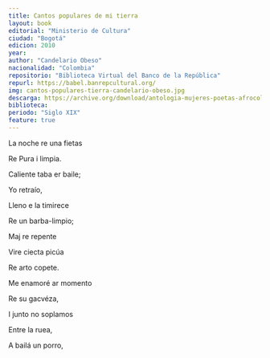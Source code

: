 ```yaml
---
title: Cantos populares de mi tierra
layout: book
editorial: "Ministerio de Cultura"
ciudad: "Bogotá"
edicion: 2010
year: 
author: "Candelario Obeso"
nacionalidad: "Colombia"
repositorio: "Biblioteca Virtual del Banco de la República"
repurl: https://babel.banrepcultural.org/
img: cantos-populares-tierra-candelario-obeso.jpg
descarga: https://archive.org/download/antologia-mujeres-poetas-afrocolombianas_202109/Cantos%20populares%20de%20mi%20tierra.pdf
biblioteca: 
periodo: "Siglo XIX"
feature: true
---
```

 
 
La noche re una fietas
 
Re Pura i limpia.
 
Caliente taba er baile;
 
Yo retraío,
 
Lleno e la timirece
 
Re un barba-limpio;
 
Maj re repente
 
Vire ciecta picúa
 
Re arto copete.
 
Me enamoré ar momento
 
Re su gacvéza,
 
I junto no soplamos
 
Entre la ruea, 
 
A bailá un porro,